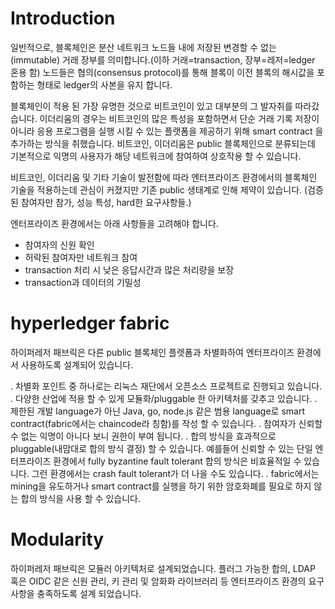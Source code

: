 # Introduction

일반적으로, 블록체인은 분산 네트워크 노드들 내에 저장된 변경할 수 없는(immutable) 거래 장부를 의미합니다.(이하 거래=transaction, 장부=레저=ledger 혼용 함) 
노드들은 협의(consensus protocol)를 통해 블록이 이전 블록의 해시값을 포함하는 형태로 ledger의 사본을 유지 합니다.

블록체인이 적용 된 가장 유명한 것으로 비트코인이 있고 대부분의 그 발자취를 따라갔습니다. 이더리움의 경우는 비트코인의 많은 특성을 포함하면서 단순 거래 기록 저장이 아니라 응용 프로그램을 실행 시킬 수 있는 플랫폼을 제공하기 위해 smart contract 을 추가하는 방식을 취했습니다. 
비트코인, 이더리움은 public 블록체인으로 분류되는데 기본적으로 익명의 사용자가 해당 네트워크에 참여하여 상호작용 할 수 있습니다.

비트코인, 이더리움 및 기타 기술이 발전함에 따라 엔터프라이즈 환경에서의 블록체인 기술을 적용하는데 관심이 커졌지만 기존 public 생태계로 인해 제약이 있습니다.
(검증된 참여자만 참가, 성능 특성, hard한 요구사항들.)

엔터프라이즈 환경에서는 아래 사항들을 고려해야 합니다.
- 참여자의 신원 확인
- 허락된 참여자만 네트워크 참여
- transaction 처리 시 낮은 응답시간과 많은 처리량을 보장
- transaction과 데이터의 기밀성 

# hyperledger fabric

하이퍼레저 패브릭은 다른 public 블록체인 플렛폼과 차별화하여 엔터프라이즈 환경에서 사용하도록 설계되어 있습니다.

. 차별화 포인트 중 하나로는 리눅스 재단에서 오픈소스 프로젝트로 진행되고 있습니다.
. 다양한 산업에 적용 할 수 있게 모듈화/pluggable 한 아키텍처를 갖추고 있습니다.
. 제한된 개발 language가 아닌 Java, go, node.js 같은 범용 language로 smart contract(fabric에서는 chaincode라 칭함)를 작성 할 수 있습니다.
. 참여자가 신뢰할 수 없는 익명이 아니다 보니 권한이 부여 됩니다.
. 합의 방식을 효과적으로 pluggable(내맘대로 합의 방식 결정) 할 수 있습니다. 예를들어 신뢰할 수 있는 단일 엔터프라이즈 환경에서 fully byzantine fault tolerant 합의 방식은 비효율적일 수 있습니다. 그런 환경에서는 crash fault tolerant가 더 나을 수도 있습니다.
. fabric에서는 mining을 유도하거나 smart contract를 실행을 하기 위한 암호화폐를 필요로 하지 않는 합의 방식을  사용 할 수 있습니다.

# Modularity

하이퍼레저 패브릭은 모듈러 아키텍처로 설계되었습니다. 플러그 가능한 합의, LDAP 혹은 OIDC 같은 신원 관리, 키 관리 및 암화화 라이브러리 등 엔터프라이즈 환경의 요구 사항을 충족하도록 설계 되었습니다.
